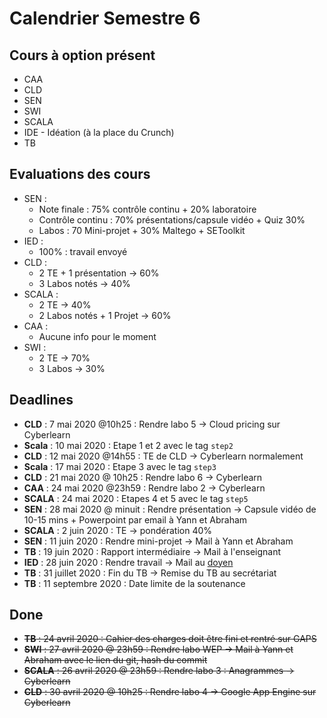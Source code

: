 # Calendrier Semestre 6

## Cours à option présent

- CAA
- CLD
- SEN
- SWI
- SCALA
- IDE - Idéation (à la place du Crunch)
- TB

## Evaluations des cours 

- SEN : 
	- Note finale : 75% contrôle continu + 20% laboratoire
	- Contrôle continu : 70%  présentations/capsule vidéo + Quiz 30%
	- Labos : 70 Mini-projet + 30% Maltego + SEToolkit
- IED : 
	- 100% : travail envoyé
- CLD : 
	- 2 TE + 1 présentation -> 60% 
	- 3 Labos notés -> 40%
- SCALA :
	- 2 TE -> 40%
	- 2 Labos notés + 1 Projet -> 60%
- CAA :
	- Aucune info pour le moment
- SWI :
	- 2 TE -> 70%
	- 3 Labos -> 30%

## Deadlines

- **CLD**   : 7 mai 2020 @10h25     : Rendre labo 5 -> Cloud pricing sur Cyberlearn
- **Scala** : 10 mai 2020 : Etape 1 et 2 avec le tag `step2` 
- **CLD**   : 12 mai 2020 @14h55    : TE de CLD -> Cyberlearn normalement
- **Scala** : 17 mai 2020 : Etape 3 avec le tag `step3`
- **CLD**   : 21 mai 2020 @ 10h25 : Rendre labo 6 -> Cyberlearn
- **CAA**   : 24 mai 2020 @23h59    : Rendre labo 2 -> Cyberlearn
- **SCALA** : 24 mai 2020 : Etapes 4 et 5 avec le tag `step5`
- **SEN**   : 28 mai 2020 @ minuit : Rendre présentation -> Capsule vidéo de 10-15 mins + Powerpoint par email à Yann et Abraham
- **SCALA** : 2 juin 2020 : TE -> pondération 40%
- **SEN**   : 11 juin 2020 : Rendre mini-projet -> Mail à Yann et Abraham
- **TB**    : 19 juin 2020 : Rapport intermédiaire -> Mail à l'enseignant 
- **IED**   : 28 juin 2020 : Rendre travail -> Mail au [doyen](vincent.peiris@heig-vd.ch)
- **TB**    : 31 juillet 2020 : Fin du TB -> Remise du TB au secrétariat
- **TB**    : 11 septembre 2020 : Date limite de la soutenance


## Done 

- ~~**TB**    : 24 avril 2020 : Cahier des charges doit être fini et rentré sur GAPS~~
- ~~**SWI**   : 27 avril 2020 @ 23h59 : Rendre labo WEP -> Mail à Yann et Abraham avec le lien du git, hash du commit~~
- ~~**SCALA** : 26 avril 2020 @ 23h59 : Rendre labo 3 : Anagrammes -> Cyberlearn~~
- ~~**CLD**   : 30 avril 2020 @ 10h25 : Rendre labo 4 -> Google App Engine sur Cyberlearn~~

